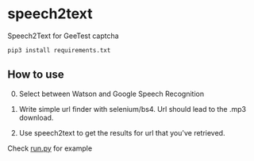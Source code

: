 # speech2text
Speech2Text for GeeTest captcha

```
pip3 install requirements.txt
```

## How to use
0. Select between Watson and Google Speech Recognition

1. Write simple url finder with selenium/bs4. Url should lead to the .mp3 download.

2. Use speech2text to get the results for url that you've retrieved.

Check [run.py](https://github.com/mdmxfry/anticaptcha/blob/master/run.py) for example
